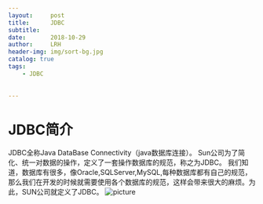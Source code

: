 ```yaml
---
layout:     post
title:      JDBC
subtitle:   
date:       2018-10-29
author:     LRH
header-img: img/sort-bg.jpg
catalog: true
tags:
    - JDBC
    
    
---
```


# JDBC简介
JDBC全称Java DataBase Connectivity（java数据库连接）。
Sun公司为了简化、统一对数据的操作，定义了一套操作数据库的规范，称之为JDBC。
我们知道，数据库有很多，像Oracle,SQLServer,MySQL,每种数据库都有自己的规范，那么我们在开发的时候就需要使用各个数据库的规范，这样会带来很大的麻烦。为此，SUN公司就定义了JDBC。
![picture](https://gss0.bdstatic.com/-4o3dSag_xI4khGkpoWK1HF6hhy/baike/c0%3Dbaike80%2C5%2C5%2C80%2C26/sign=9e9cfb9ed63f8794c7f2407cb3726591/6c224f4a20a44623052ebd449a22720e0cf3d72b.jpg)
